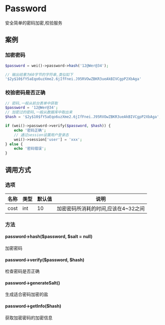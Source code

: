 Password
========

安全简单的密码加密,校验服务

案例
----

### 加密密码

```php
$password = wei()->password->hash('12@Wer@34');

// 输出结果为60字节的字符串,类似如下
'$2y$10$fY5aEqo6uzXme2.6jIfFnei.J95RVOwZBKR3ueAkBIVCgpP2XbAga'
```

### 校验密码是否正确

```php
// 密码,一般从前台表单中获取
$password = '12@Wer@34';
// 加密过的密码,一般从数据库中取出来
$hash = '$2y$10$fY5aEqo6uzXme2.6jIfFnei.J95RVOwZBKR3ueAkBIVCgpP2XbAga';

if (wei()->password->verify($password, $hash)) {
    echo '密码正确';
    // 通过session设置用户登录态
    wei()->session['user'] = 'xxx';
} else {
    echo '密码错误';
}
```

调用方式
--------

### 选项

名称      | 类型      | 默认值  | 说明
----------|-----------|---------|------
cost      | int       | 10      | 加密密码所消耗的时间,应该在4~32之间

### 方法

#### password->hash($password, $salt = null)
加密密码

#### password->verify($password, $hash)
检查密码是否正确

#### password->generateSalt()
生成适合密码加密的盐

#### password->getInfo($hash)
获取加密密码的加密信息